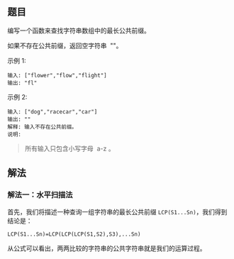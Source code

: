## 题目

编写一个函数来查找字符串数组中的最长公共前缀。

如果不存在公共前缀，返回空字符串  ""。

示例 1:

```
输入: ["flower","flow","flight"]
输出: "fl"
```

示例 2:

```
输入: ["dog","racecar","car"]
输出: ""
解释: 输入不存在公共前缀。
说明:
```

> 所有输入只包含小写字母  a-z 。

## 解法

### 解法一：水平扫描法

首先，我们将描述一种查询一组字符串的最长公共前缀 `LCP(S1...Sn)`，我们得到结论是：

`LCP(S1...Sn)=LCP(LCP(LCP(S1,S2),S3),...Sn)`

从公式可以看出，两两比较的字符串的公共字符串就是我们的运算过程。
